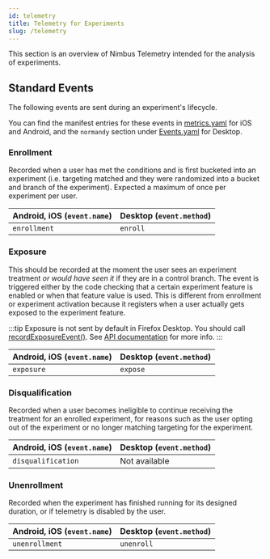```yaml
---
id: telemetry
title: Telemetry for Experiments
slug: /telemetry
---
```


This section is an overview of Nimbus Telemetry intended for the analysis of experiments.

## Standard Events

The following events are sent during an experiment's lifecycle.

You can find the manifest entries for these events in [metrics.yaml](https://github.com/mozilla/application-services/blob/main/components/nimbus/metrics.yaml) for iOS and Android, and the `normandy` section under [Events.yaml](https://searchfox.org/mozilla-central/source/toolkit/components/telemetry/Events.yaml) for Desktop.

### Enrollment

Recorded when a user has met the conditions and is first bucketed into an experiment (i.e. targeting matched and they were randomized into a bucket and branch of the experiment). Expected a maximum of once per experiment per user.

| Android, iOS (`event.name`) | Desktop (`event.method`) |
| --------------------------- | ------------------------ |
| `enrollment`                | `enroll`                 |

### Exposure

This should be recorded at the moment the user sees an experiment
treatment *or would have seen it* if they are in a control branch.
The event is triggered either by the code checking that a
certain experiment feature is enabled or when that feature value is used.
This is different from enrollment or experiment activation because it
registers when a user actually gets exposed to the experiment feature.

:::tip
Exposure is not sent by default in Firefox Desktop. You should call [recordExposureEvent()](/desktop-feature-api#recordexposureevent). See [API documentation](/desktop-feature-api) for more info.
:::

| Android, iOS (`event.name`) | Desktop (`event.method`) |
| --------------------------- | ------------------------ |
| `exposure`                  | `expose`                 |

### Disqualification

Recorded when a user becomes ineligible to continue receiving the
treatment for an enrolled experiment, for reasons such as the user
opting out of the experiment or no longer matching targeting for the
experiment.

| Android, iOS (`event.name`) | Desktop (`event.method`) |
| --------------------------- | ------------------------ |
| `disqualification`          | Not available            |

### Unenrollment

Recorded when the experiment has finished running for its designed duration, or if telemetry is disabled by the user.

| Android, iOS (`event.name`) | Desktop (`event.method`) |
| --------------------------- | ------------------------ |
| `unenrollment`              | `unenroll`               |

